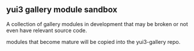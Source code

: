 yui3 gallery module sandbox
---------------------------

A collection of gallery modules in development that may be broken or not even have relevant source code.

modules that become mature will be copied into the yui3-gallery repo.